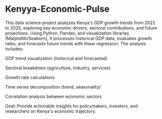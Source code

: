 # Kenyya-Economic-Pulse
This data science project analyzes Kenya's GDP growth trends from 2022 to 2025, exploring key economic drivers, sectoral contributions, and future projections. Using Python, Pandas, and visualization libraries (Matplotlib/Seaborn), it processes historical GDP data, evaluates growth rates, and forecasts future trends with linear regression. 
The analysis includes:

GDP trend visualization (historical and forecasted)

Sectoral breakdown (agriculture, industry, services)

Growth rate calculations

Time series decomposition (trend, seasonality)

Correlation analysis between economic sectors

Goal: Provide actionable insights for policymakers, investors, and researchers on Kenya's economic trajectory.
